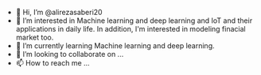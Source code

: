 - 👋 Hi, I’m @alirezasaberi20
- 👀 I’m interested in Machine learning and deep learning and IoT and their applications in daily life. In addition, I'm interested in modeling finacial market too.
- 🌱 I’m currently learning Machine learning and deep learning.
- 💞️ I’m looking to collaborate on ...
- 📫 How to reach me ...

<!---
alirezasaberi20/alirezasaberi20 is a ✨ special ✨ repository because its `README.md` (this file) appears on your GitHub profile.
You can click the Preview link to take a look at your changes.
--->
